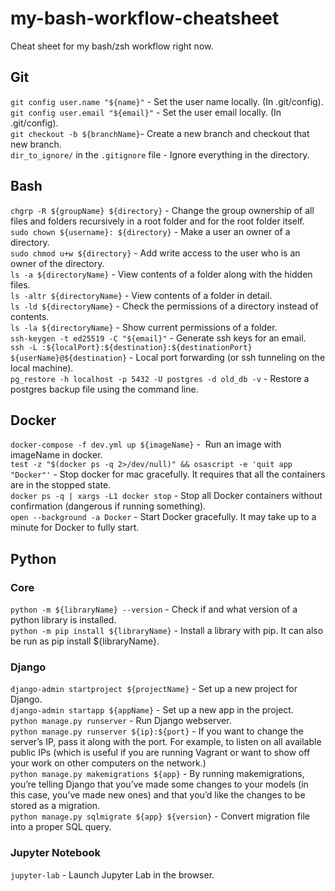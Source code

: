 # my-bash-workflow-cheatsheet
Cheat sheet for my bash/zsh workflow right now.
## Git
```git config user.name "${name}"``` - Set the user name locally. (In .git/config).  
```git config user.email "${email}"``` - Set the user email locally. (In .git/config).  
```git checkout -b ${branchName}```- Create a new branch and checkout that new branch.  
```dir_to_ignore/``` in the `.gitignore` file - Ignore everything in the directory.  
## Bash
```chgrp -R ${groupName} ${directory}``` - Change the group ownership of all files and folders recursively in a root folder and for the root folder itself.  
```sudo chown ${username}: ${directory}``` - Make a user an owner of a directory.  
```sudo chmod u+w ${directory}``` - Add write access to the user who is an owner of the directory.  
```ls -a ${directoryName}``` - View contents of a folder along with the hidden files.  
```ls -altr ${directoryName}``` - View contents of a folder in detail.  
```ls -ld ${directoryName}``` - Check the permissions of a directory instead of contents.  
```ls -la ${directoryName}``` - Show current permissions of a folder.  
```ssh-keygen -t ed25519 -C "${email}"``` - Generate ssh keys for an email.  
```ssh -L :${localPort}:${destination}:${destinationPort} ${userName}@${destination}``` - Local port forwarding (or ssh tunneling on the local machine).  
```pg_restore -h localhost -p 5432 -U postgres -d old_db -v``` - Restore a postgres backup file using the command line.  
## Docker
```docker-compose -f dev.yml up ${imageName}``` -  Run an image with imageName in docker.  
```test -z "$(docker ps -q 2>/dev/null)" && osascript -e 'quit app "Docker"'``` - Stop docker for mac gracefully. It requires that all the containers are in the stopped state.  
```docker ps -q | xargs -L1 docker stop``` - Stop all Docker containers without confirmation (dangerous if running something).  
```open --background -a Docker``` - Start Docker gracefully. It may take up to a minute for Docker to fully start.  
## Python
### Core
```python -m ${libraryName} --version``` - Check if and what version of a python library is installed.  
```python -m pip install ${libraryName}``` - Install a library with pip. It can also be run as pip install ${libraryName}.  
### Django
```django-admin startproject ${projectName}``` - Set up a new project for Django.  
```django-admin startapp ${appName}``` - Set up a new app in the project.  
```python manage.py runserver``` - Run Django webserver.  
```python manage.py runserver ${ip}:${port}``` - If you want to change the server’s IP, pass it along with the port. For example, to listen on all available public IPs (which is useful if you are running Vagrant or want to show off your work on other computers on the network.)  
```python manage.py makemigrations ${app}``` - By running makemigrations, you’re telling Django that you’ve made some changes to your models (in this case, you’ve made new ones) and that you’d like the changes to be stored as a migration.  
```python manage.py sqlmigrate ${app} ${version}``` - Convert migration file into a proper SQL query.  
### Jupyter Notebook
```jupyter-lab``` - Launch Jupyter Lab in the browser.  